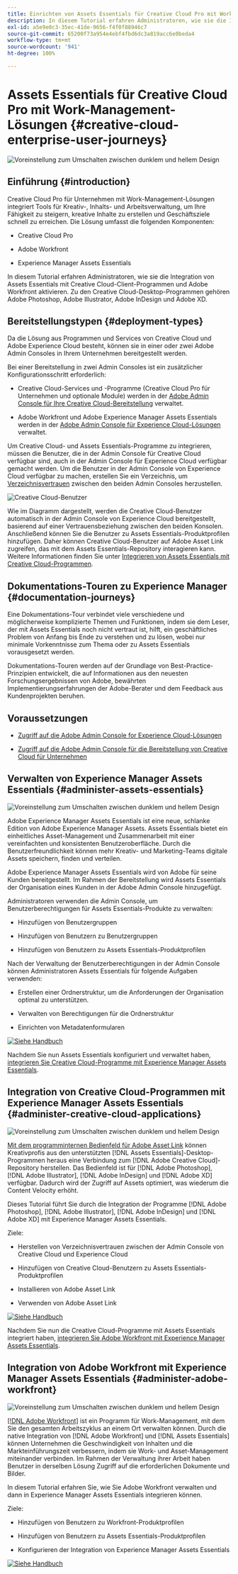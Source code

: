 ```yaml
---
title: Einrichten von Assets Essentials für Creative Cloud Pro mit Work-Management-Lösungen
description: In diesem Tutorial erfahren Administratoren, wie sie die Integration von Assets Essentials mit Creative Cloud-Client-Programmen und Adobe Workfront aktivieren. Zu den Creative Cloud-Desktop-Programmen gehören Adobe Photoshop, Adobe Illustrator, Adobe InDesign und Adobe XD.
exl-id: a5e9e0c3-35ec-41de-9656-f4f0f88946c7
source-git-commit: 65200f73a954e4ebf4fbd6dc3a819acc6e0beda4
workflow-type: tm+mt
source-wordcount: '941'
ht-degree: 100%

---
```


# Assets Essentials für Creative Cloud Pro mit Work-Management-Lösungen {#creative-cloud-enterprise-user-journeys}

![Voreinstellung zum Umschalten zwischen dunklem und hellem Design](assets/cce-next-banner-landing-page.png)

## Einführung {#introduction}

Creative Cloud Pro für Unternehmen mit Work-Management-Lösungen integriert Tools für Kreativ-, Inhalts- und Arbeitsverwaltung, um Ihre Fähigkeit zu steigern, kreative Inhalte zu erstellen und Geschäftsziele schnell zu erreichen. Die Lösung umfasst die folgenden Komponenten:

* Creative Cloud Pro

* Adobe Workfront

* Experience Manager Assets Essentials

In diesem Tutorial erfahren Administratoren, wie sie die Integration von Assets Essentials mit Creative Cloud-Client-Programmen und Adobe Workfront aktivieren. Zu den Creative Cloud-Desktop-Programmen gehören Adobe Photoshop, Adobe Illustrator, Adobe InDesign und Adobe XD.

## Bereitstellungstypen {#deployment-types}

Da die Lösung aus Programmen und Services von Creative Cloud und Adobe Experience Cloud besteht, können sie in einer oder zwei Adobe Admin Consoles in Ihrem Unternehmen bereitgestellt werden.

Bei einer Bereitstellung in zwei Admin Consoles ist ein zusätzlicher Konfigurationsschritt erforderlich:

* Creative Cloud-Services und -Programme (Creative Cloud Pro für Unternehmen und optionale Module) werden in der [Adobe Admin Console für Ihre Creative Cloud-Bereitstellung](https://helpx.adobe.com/de/enterprise/admin-guide.html) verwaltet.

* Adobe Workfront und Adobe Experience Manager Assets Essentials werden in der [Adobe Admin Console für Experience Cloud-Lösungen](https://experienceleague.adobe.com/docs/core-services/interface/administration/admin-getting-started.html?lang=de) verwaltet.

Um Creative Cloud- und Assets Essentials-Programme zu integrieren, müssen die Benutzer, die in der Admin Console für Creative Cloud verfügbar sind, auch in der Admin Console für Experience Cloud verfügbar gemacht werden. Um die Benutzer in der Admin Console von Experience Cloud verfügbar zu machen, erstellen Sie ein Verzeichnis, um [Verzeichnisvertrauen](https://helpx.adobe.com/de/enterprise/using/set-up-identity.html#directory-trusting) zwischen den beiden Admin Consoles herzustellen.

![Creative Cloud-Benutzer](assets/creative-cloud-users.svg)

Wie im Diagramm dargestellt, werden die Creative Cloud-Benutzer automatisch in der Admin Console von Experience Cloud bereitgestellt, basierend auf einer Vertrauensbeziehung zwischen den beiden Konsolen. Anschließend können Sie die Benutzer zu Assets Essentials-Produktprofilen hinzufügen. Daher können Creative Cloud-Benutzer auf Adobe Asset Link zugreifen, das mit dem Assets Essentials-Repository interagieren kann. Weitere Informationen finden Sie unter [Integrieren von Assets Essentials mit Creative Cloud-Programmen](integrate-with-creative-cloud.md).

## Dokumentations-Touren zu Experience Manager {#documentation-journeys}

Eine Dokumentations-Tour verbindet viele verschiedene und möglicherweise komplizierte Themen und Funktionen, indem sie dem Leser, der mit Assets Essentials noch nicht vertraut ist, hilft, ein geschäftliches Problem von Anfang bis Ende zu verstehen und zu lösen, wobei nur minimale Vorkenntnisse zum Thema oder zu Assets Essentials vorausgesetzt werden.

Dokumentations-Touren werden auf der Grundlage von Best-Practice-Prinzipien entwickelt, die auf Informationen aus den neuesten Forschungsergebnissen von Adobe, bewährten Implementierungserfahrungen der Adobe-Berater und dem Feedback aus Kundenprojekten beruhen.

## Voraussetzungen

* [Zugriff auf die Adobe Admin Console for Experience Cloud-Lösungen](https://experienceleague.adobe.com/docs/core-services/interface/administration/admin-getting-started.html?lang=de)

* [Zugriff auf die Adobe Admin Console für die Bereitstellung von Creative Cloud für Unternehmen](https://helpx.adobe.com/de/enterprise/admin-guide.html)

## Verwalten von Experience Manager Assets Essentials {#administer-assets-essentials}

![Voreinstellung zum Umschalten zwischen dunklem und hellem Design](assets/cce-assets.png)

Adobe Experience Manager Assets Essentials ist eine neue, schlanke Edition von Adobe Experience Manager Assets. Assets Essentials bietet ein einheitliches Asset-Management und Zusammenarbeit mit einer vereinfachten und konsistenten Benutzeroberfläche. Durch die Benutzerfreundlichkeit können mehr Kreativ- und Marketing-Teams digitale Assets speichern, finden und verteilen.

Adobe Experience Manager Assets Essentials wird von Adobe für seine Kunden bereitgestellt. Im Rahmen der Bereitstellung wird Assets Essentials der Organisation eines Kunden in der Adobe Admin Console hinzugefügt.

Administratoren verwenden die Admin Console, um Benutzerberechtigungen für Assets Essentials-Produkte zu verwalten:

* Hinzufügen von Benutzergruppen

* Hinzufügen von Benutzern zu Benutzergruppen

* Hinzufügen von Benutzern zu Assets Essentials-Produktprofilen

Nach der Verwaltung der Benutzerberechtigungen in der Admin Console können Administratoren Assets Essentials für folgende Aufgaben verwenden:

* Erstellen einer Ordnerstruktur, um die Anforderungen der Organisation optimal zu unterstützen.

* Verwalten von Berechtigungen für die Ordnerstruktur

* Einrichten von Metadatenformularen

[![Siehe Handbuch](https://helpx.adobe.com/content/dam/help/en/marketing-cloud/how-to/digital-foundation/_jcr_content/main-pars/image_1250343773/see-the-guide-sm.png)](deploy-administer.md)

Nachdem Sie nun Assets Essentials konfiguriert und verwaltet haben, [integrieren Sie Creative Cloud-Programme mit Experience Manager Assets Essentials](integrate-with-creative-cloud.md).

## Integration von Creative Cloud-Programmen mit Experience Manager Assets Essentials {#administer-creative-cloud-applications}

![Voreinstellung zum Umschalten zwischen dunklem und hellem Design](assets/cce-creative-cloud.png)

[Mit dem programminternen Bedienfeld für Adobe Asset Link](https://www.adobe.com/de/creativecloud/business/enterprise/adobe-asset-link.html) können Kreativprofis aus den unterstützten [!DNL Assets Essentials]-Desktop-Programmen heraus eine Verbindung zum [!DNL Adobe Creative Cloud]-Repository herstellen. Das Bedienfeld ist für [!DNL Adobe Photoshop], [!DNL Adobe Illustrator], [!DNL Adobe InDesign] und [!DNL Adobe XD] verfügbar. Dadurch wird der Zugriff auf Assets optimiert, was wiederum die Content Velocity erhöht.

Dieses Tutorial führt Sie durch die Integration der Programme [!DNL Adobe Photoshop], [!DNL Adobe Illustrator], [!DNL Adobe InDesign] und [!DNL Adobe XD] mit Experience Manager Assets Essentials.

Ziele:

* Herstellen von Verzeichnisvertrauen zwischen der Admin Console von Creative Cloud und Experience Cloud

* Hinzufügen von Creative Cloud-Benutzern zu Assets Essentials-Produktprofilen

* Installieren von Adobe Asset Link

* Verwenden von Adobe Asset Link

[![Siehe Handbuch](https://helpx.adobe.com/content/dam/help/en/marketing-cloud/how-to/digital-foundation/_jcr_content/main-pars/image_1250343773/see-the-guide-sm.png)](integrate-with-creative-cloud.md)

Nachdem Sie nun die Creative Cloud-Programme mit Assets Essentials integriert haben, [integrieren Sie Adobe Workfront mit Experience Manager Assets Essentials](integrate-with-workfront.md).

## Integration von Adobe Workfront mit Experience Manager Assets Essentials {#administer-adobe-workfront}

![Voreinstellung zum Umschalten zwischen dunklem und hellem Design](assets/cce-workfront.png)

[[!DNL Adobe Workfront]](https://www.workfront.com/) ist ein Programm für Work-Management, mit dem Sie den gesamten Arbeitszyklus an einem Ort verwalten können. Durch die native Integration von [!DNL Adobe Workfront] und [!DNL Assets Essentials] können Unternehmen die Geschwindigkeit von Inhalten und die Markteinführungszeit verbessern, indem sie Work- und Asset-Management miteinander verbinden. Im Rahmen der Verwaltung ihrer Arbeit haben Benutzer in derselben Lösung Zugriff auf die erforderlichen Dokumente und Bilder.

In diesem Tutorial erfahren Sie, wie Sie Adobe Workfront verwalten und dann in Experience Manager Assets Essentials integrieren können.

Ziele:

* Hinzufügen von Benutzern zu Workfront-Produktprofilen

* Hinzufügen von Benutzern zu Assets Essentials-Produktprofilen

* Konfigurieren der Integration von Experience Manager Assets Essentials

[![Siehe Handbuch](https://helpx.adobe.com/content/dam/help/en/marketing-cloud/how-to/digital-foundation/_jcr_content/main-pars/image_1250343773/see-the-guide-sm.png)](integrate-with-workfront.md)
